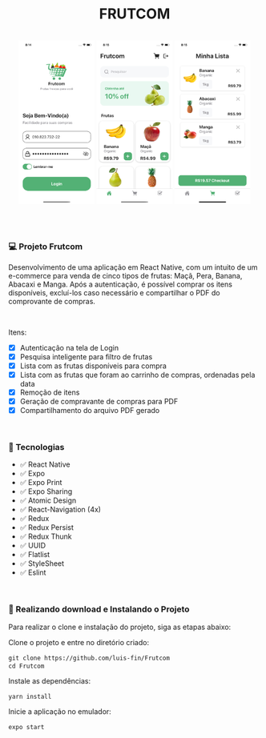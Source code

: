 <h1 align="center">FRUTCOM</h1>

<br>

<div align="center" >
  <img src="./src/assets/images/githubImage1.png" width="30%">
  <img src="./src/assets/images/githubImage2.png" width="30%">
  <img src="./src/assets/images/githubImage3.png" width="30%">
</div>

<br><br>

### 💻 Projeto Frutcom

Desenvolvimento de uma aplicação em React Native, com um intuito de um e-commerce para venda de cinco tipos de frutas: Maçã, Pera, Banana, Abacaxi e Manga. Após a autenticação, é possível comprar os itens disponíveis, excluí-los caso necessário e compartilhar o PDF do comprovante de compras.

<br>

Itens:
- [x] Autenticação na tela de Login
- [x] Pesquisa inteligente para filtro de frutas
- [x] Lista com as frutas disponíveis para compra
- [x] Lista com as frutas que foram ao carrinho de compras, ordenadas pela data 
- [x] Remoção de itens
- [x] Geração de compravante de compras para PDF
- [x] Compartilhamento do arquivo PDF gerado

<br>

### 🧪 Tecnologias
- ✅ React Native
- ✅ Expo
- ✅ Expo Print
- ✅ Expo Sharing
- ✅ Atomic Design
- ✅ React-Navigation (4x)
- ✅ Redux
- ✅ Redux Persist
- ✅ Redux Thunk
- ✅ UUID
- ✅ Flatlist
- ✅ StyleSheet
- ✅ Eslint

<br>

### 🚀 Realizando download e Instalando o Projeto

Para realizar o clone e instalação do projeto, siga as etapas abaixo:

Clone o projeto e entre no diretório criado:

```
git clone https://github.com/luis-fin/Frutcom
cd Frutcom
```

Instale as dependências:
```
yarn install
```

Inicie a aplicação no emulador:
```
expo start
```